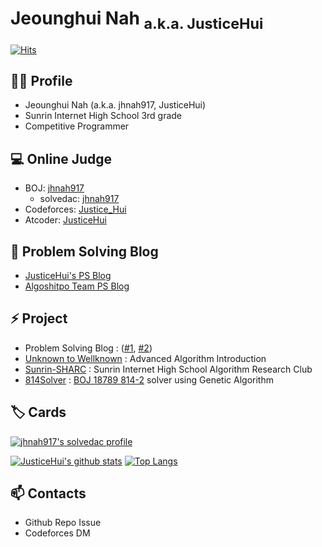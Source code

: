 # Jeounghui Nah <sub>a.k.a. JusticeHui</sub>

[![Hits](https://hits.seeyoufarm.com/api/count/incr/badge.svg?url=https%3A%2F%2Fgithub.com%2FjusticeHui)](https://github.com/justiceHui)

## 🙋‍♂️ Profile

* Jeounghui Nah (a.k.a. jhnah917, JusticeHui)
* Sunrin Internet High School 3rd grade
* Competitive Programmer

## 💻 Online Judge

* BOJ: [jhnah917](http://icpc.me/jhnah917)
  * solvedac: [jhnah917](https://solved.ac/profile/jhnah917)
* Codeforces: [Justice_Hui](https://codeforces.com/profile/Justice_Hui)
* Atcoder: [JusticeHui](https://atcoder.jp/users/JusticeHui)

## 💬 Problem Solving Blog

* [JusticeHui's PS Blog](https://justiceHui.github.io)
* [Algoshitpo Team PS Blog](https://algoshitpo.github.io)

## ⚡ Project

* Problem Solving Blog : ([#1](https://justiceHui.github.io), [#2](https://algoshitpo.github.io))
* [Unknown to Wellknown](https://github.com/justiceHui/Unknown-To-Wellknown) : Advanced Algorithm Introduction
* [Sunrin-SHARC](https://github.com/justiceHui/Sunrin-SHARC) : Sunrin Internet High School Algorithm Research Club
* [814Solver](https://github.com/kimjg1119/814Solver) : [BOJ 18789 814-2](https://www.acmicpc.net/problem/18789) solver using Genetic Algorithm

## 🏷️ Cards

[![jhnah917's solvedac profile](http://mazassumnida.wtf/api/v2/generate_badge?boj=jhnah917)](https://solved.ac/profile/jhnah917)

[![JusticeHui's github stats](https://github-readme-stats.vercel.app/api?username=justiceHui&show_icons=true&hide_border=true)](https://github.com/justiceHui) [![Top Langs](https://github-readme-stats.vercel.app/api/top-langs/?username=JusticeHui&layout=compact)](https://github.com/justiceHui)

## 📫 Contacts

* Github Repo Issue
* Codeforces DM

<!--

- 🔭 I’m currently working on ...
- 🌱 I’m currently learning ...
- 👯 I’m looking to collaborate on ...
- 🤔 I’m looking for help with ...
- 💬 Ask me about ...
- 📫 How to reach me: ...
- 😄 Pronouns: ...
- ⚡ Fun fact: ...
  -->
